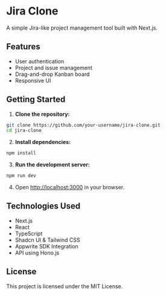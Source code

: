 # Jira Clone

A simple Jira-like project management tool built with Next.js.

## Features

- User authentication
- Project and issue management
- Drag-and-drop Kanban board
- Responsive UI

## Getting Started

1. **Clone the repository:**
  ```bash
  git clone https://github.com/your-username/jira-clone.git
  cd jira-clone
  ```

2. **Install dependencies:**
  ```bash
  npm install
  ```

3. **Run the development server:**
  ```bash
  npm run dev
  ```

4. Open [http://localhost:3000](http://localhost:3000) in your browser.

## Technologies Used

- Next.js
- React
- TypeScript
- Shadcn UI & Tailwind CSS
- Appwrite SDK Integration
- API using Hono.js

## License

This project is licensed under the MIT License.
